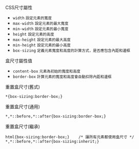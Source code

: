CSS尺寸屬性
- `width` <small>設定元素的寬度</small>
- `max-width` <small>設定元素的最大寬度</small>
- `min-width` <small>設定元素的最小寬度</small>
- `height` <small>設定元素的高度</small>
- `max-height` <small>設定元素的最大高度</small>
- `min-height` <small>設定元素的最小高度</small>
- `box-sizing` <small>定義元素寬度和高度的計算方式，是否應包含內距和邊框</small>

盒尺寸屬性值
- `content-box` <small>元素為初始的寬度和高度</small>
- `border-box` <small>計算元素的寬度和高度會自動扣除內距和邊框</small>

重置盒尺寸(舊式)
```
*{box-sizing:border-box;}
```

重置盒尺寸(通用)
```
*,*::before,*::after{box-sizing:border-box;}
```

重置盒尺寸(繼承)
```
html{box-sizing:border-box;}	/* 讓所有元素都使用盒尺寸 */
*,*::before,*::after{box-sizing:inherit;}
```
